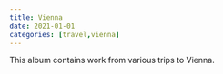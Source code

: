```yaml
---
title: Vienna
date: 2021-01-01
categories: [travel,vienna]
---
```


This album contains work from various trips to Vienna.
